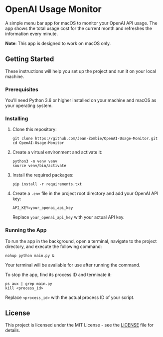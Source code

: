 # OpenAI Usage Monitor

A simple menu bar app for macOS to monitor your OpenAI API usage. The app shows the total usage cost for the current month and refreshes the information every minute.

**Note**: This app is designed to work on macOS only.

## Getting Started

These instructions will help you set up the project and run it on your local machine.

### Prerequisites

You'll need Python 3.6 or higher installed on your machine and macOS as your operating system.

### Installing

1. Clone this repository:

   ```
   git clone https://github.com/Jean-Zombie/OpenAI-Usage-Monitor.git
   cd OpenAI-Usage-Monitor
   ```

2. Create a virtual environment and activate it:

   ```
   python3 -m venv venv
   source venv/bin/activate
   ```

3. Install the required packages:

   `pip install -r requirements.txt`

4. Create a `.env` file in the project root directory and add your OpenAI API key:

   `API_KEY=your_openai_api_key`

   Replace `your_openai_api_key` with your actual API key.

### Running the App

To run the app in the background, open a terminal, navigate to the project directory, and execute the following command:

`nohup python main.py &`

Your terminal will be available for use after running the command.

To stop the app, find its process ID and terminate it:

```
ps aux | grep main.py
kill <process_id>
```

Replace `<process_id>` with the actual process ID of your script.

## License

This project is licensed under the MIT License - see the [LICENSE](LICENSE) file for details.
